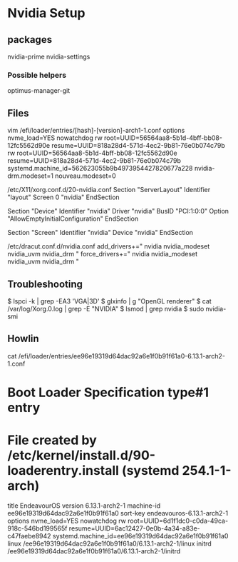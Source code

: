 

Nvidia Setup
============


## packages

nvidia-prime
nvidia-settings

### Possible helpers
optimus-manager-git

## Files

vim /efi/loader/entries/[hash]-[version]-arch1-1.conf
options    nvme_load=YES nowatchdog rw root=UUID=56564aa8-5b1d-4bff-bb08-12fc5562d90e resume=UUID=818a28d4-571d-4ec2-9b81-76e0b074c79b rw root=UUID=56564aa8-5b1d-4bff-bb08-12fc5562d90e resume=UUID=818a28d4-571d-4ec2-9b81-76e0b074c79b systemd.machine_id=562623055b9b4973954427820677a228 nvidia-drm.modeset=1 nouveau.modeset=0

/etc/X11/xorg.conf.d/20-nvidia.conf
Section "ServerLayout"
    Identifier "layout"
    Screen 0 "nvidia"
EndSection

Section "Device"
    Identifier "nvidia"
    Driver "nvidia"
    BusID "PCI:1:0:0"
    Option "AllowEmptyInitialConfiguration"
EndSection

Section "Screen"
    Identifier "nvidia"
    Device "nvidia"
EndSection

/etc/dracut.conf.d/nvidia.conf 
add_drivers+=" nvidia nvidia_modeset nvidia_uvm nvidia_drm "
force_drivers+=" nvidia nvidia_modeset nvidia_uvm nvidia_drm "

## Troubleshooting

$ lspci -k | grep -EA3 'VGA|3D'
$ glxinfo | g "OpenGL renderer"
$ cat /var/log/Xorg.0.log | grep -E "NVIDIA"
$ lsmod | grep nvidia
$ sudo nvidia-smi

## Howlin

cat /efi/loader/entries/ee96e19319d64dac92a6e1f0b91f61a0-6.13.1-arch2-1.conf 
# Boot Loader Specification type#1 entry
# File created by /etc/kernel/install.d/90-loaderentry.install (systemd 254.1-1-arch)
title      EndeavourOS
version    6.13.1-arch2-1
machine-id ee96e19319d64dac92a6e1f0b91f61a0
sort-key   endeavouros-6.13.1-arch2-1
options    nvme_load=YES nowatchdog rw root=UUID=6d1f1dc0-c0da-49ca-918c-546bd199565f resume=UUID=6ac12427-0e0b-4a34-a83e-c47faebe8942 systemd.machine_id=ee96e19319d64dac92a6e1f0b91f61a0
linux      /ee96e19319d64dac92a6e1f0b91f61a0/6.13.1-arch2-1/linux
initrd     /ee96e19319d64dac92a6e1f0b91f61a0/6.13.1-arch2-1/initrd
